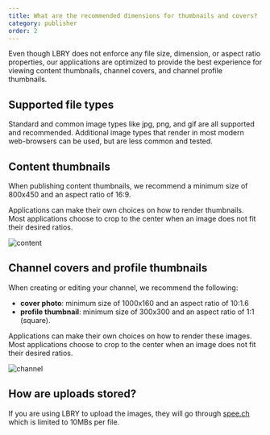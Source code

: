 ```yaml
---
title: What are the recommended dimensions for thumbnails and covers?
category: publisher
order: 2
---
```


Even though LBRY does not enforce any file size, dimension, or aspect ratio properties, our applications are optimized to provide the best experience for viewing content thumbnails, channel covers, and channel profile thumbnails.

## Supported file types
Standard and common image types like jpg, png, and gif are all supported and recommended. Additional image types that render in most modern web-browsers can be used, but are less common and tested.

## Content thumbnails
When publishing content thumbnails, we recommend a minimum size of 800x450 and an aspect ratio of 16:9.

Applications can make their own choices on how to render thumbnails. Most applications choose to crop to the center when an image does not fit their desired ratios.

![content](https://spee.ch/f/content-standards.png)

## Channel covers and profile thumbnails
When creating or editing your channel, we recommend the following:
- **cover photo**: minimum size of 1000x160 and an aspect ratio of 10:1.6
- **profile thumbnail**: minimum size of 300x300 and an aspect ratio of 1:1 (square). 

Applications can make their own choices on how to render these images. Most applications choose to crop to the center when an image does not fit their desired ratios.

![channel](https://spee.ch/b/channel-standards.png)

## How are uploads stored?

If you are using LBRY to upload the images, they will go through [spee.ch](https://spee.ch) which is limited to 10MBs per file. 
